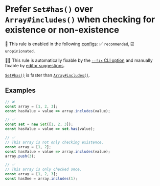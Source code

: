 # Prefer `Set#has()` over `Array#includes()` when checking for existence or non-existence

💼 This rule is enabled in the following [configs](https://github.com/sindresorhus/eslint-plugin-unicorn#recommended-config): ✅ `recommended`, ☑️ `unopinionated`.

🔧💡 This rule is automatically fixable by the [`--fix` CLI option](https://eslint.org/docs/latest/user-guide/command-line-interface#--fix) and manually fixable by [editor suggestions](https://eslint.org/docs/latest/use/core-concepts#rule-suggestions).

<!-- end auto-generated rule header -->
<!-- Do not manually modify this header. Run: `npm run fix:eslint-docs` -->

[`Set#has()`](https://developer.mozilla.org/en-US/docs/Web/JavaScript/Reference/Global_Objects/Set/has) is faster than [`Array#includes()`](https://developer.mozilla.org/en-US/docs/Web/JavaScript/Reference/Global_Objects/Array/includes).

## Examples

```js
// ❌
const array = [1, 2, 3];
const hasValue = value => array.includes(value);

// ✅
const set = new Set([1, 2, 3]);
const hasValue = value => set.has(value);
```

```js
// ✅
// This array is not only checking existence.
const array = [1, 2];
const hasValue = value => array.includes(value);
array.push(3);
```

```js
// ✅
// This array is only checked once.
const array = [1, 2, 3];
const hasOne = array.includes(1);
```
